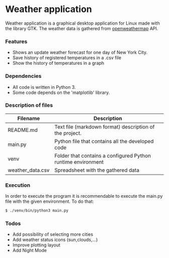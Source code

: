 # Weather application

Weather application is a graphical desktop application for Linux made with the library GTK. The weather data is gathered from [openweathermap](https://openweathermap.org/api) API.
### Features

  - Shows an update weather forecast for one day of New York City.
  - Save history of registered temperatures  in a .csv file
  - Show the history of temperatures in a graph

### Dependencies
- All code is written in Python 3.
- Some code depends on the 'matplotlib' library.


### Description of files
| Filename | Description |
| -------- | ------ |
| README.md | Text file (markdown format) description of the project. |
| main.py | Python file that contains all the developed code |
| venv | Folder that contains a configured Python runtime environment |
| weather_data.csv | Spreadsheet with the gathered data |

### Execution

In order to execute the program it is recommendable to execute the main.py file with the given environment. To do that: 
```sh
$ ./venv/bin/python3 main.py
```
### Todos

 - Add possibility of selecting more cities
 - Add weather status icons (sun,clouds,...)
 - Improve plotting layout
 - Add Night Mode